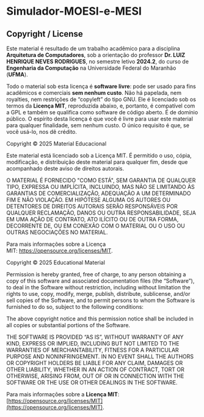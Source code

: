 # Simulador-MOESI-e-MESI
## Copyright / License

Este material é resultado de um trabalho acadêmico para a disciplina **Arquitetura de Computadores**, sob a orientação do professor **Dr. LUIZ HENRIQUE NEVES RODRIGUES**, no semestre letivo **2024.2**, do curso de **Engenharia da Computação** na Universidade Federal do Maranhão (**UFMA**).

Todo o material sob esta licença é **software livre**: pode ser usado para fins acadêmicos e comerciais **sem nenhum custo**. Não há papelada, nem royalties, nem restrições de “copyleft” do tipo GNU. Ele é licenciado sob os termos da **Licença MIT**, reproduzida abaixo, e, portanto, é compatível com a GPL e também se qualifica como software de código aberto. É de domínio público. O espírito desta licença é que você é livre para usar este material para qualquer finalidade, sem nenhum custo. O único requisito é que, se você usá-lo, nos dê crédito.



Copyright © 2025 Material Educacional

Este material está licenciado sob a Licença MIT. É permitido o uso, cópia, modificação, e distribuição deste material para qualquer fim, desde que acompanhado deste aviso de direitos autorais.

O MATERIAL É FORNECIDO "COMO ESTÁ", SEM GARANTIA DE QUALQUER TIPO, EXPRESSA OU IMPLÍCITA, INCLUINDO, MAS NÃO SE LIMITANDO ÀS GARANTIAS DE COMERCIALIZAÇÃO, ADEQUAÇÃO A UM DETERMINADO FIM E NÃO VIOLAÇÃO. EM HIPÓTESE ALGUMA OS AUTORES OU DETENTORES DE DIREITOS AUTORAIS SERÃO RESPONSÁVEIS POR QUALQUER RECLAMAÇÃO, DANOS OU OUTRA RESPONSABILIDADE, SEJA EM UMA AÇÃO DE CONTRATO, ATO ILÍCITO OU DE OUTRA FORMA, DECORRENTE DE, OU EM CONEXÃO COM O MATERIAL OU O USO OU OUTRAS NEGOCIAÇÕES NO MATERIAL.

Para mais informações sobre a Licença MIT: https://opensource.org/licenses/MIT.

Copyright © 2025 Educational Material

Permission is hereby granted, free of charge, to any person obtaining a copy of this software and associated documentation files (the “Software”), to deal in the Software without restriction, including without limitation the rights to use, copy, modify, merge, publish, distribute, sublicense, and/or sell copies of the Software, and to permit persons to whom the Software is furnished to do so, subject to the following conditions:

The above copyright notice and this permission notice shall be included in all copies or substantial portions of the Software.

THE SOFTWARE IS PROVIDED “AS IS”, WITHOUT WARRANTY OF ANY KIND, EXPRESS OR IMPLIED, INCLUDING BUT NOT LIMITED TO THE WARRANTIES OF MERCHANTABILITY, FITNESS FOR A PARTICULAR PURPOSE AND NONINFRINGEMENT. IN NO EVENT SHALL THE AUTHORS OR COPYRIGHT HOLDERS BE LIABLE FOR ANY CLAIM, DAMAGES OR OTHER LIABILITY, WHETHER IN AN ACTION OF CONTRACT, TORT OR OTHERWISE, ARISING FROM, OUT OF OR IN CONNECTION WITH THE SOFTWARE OR THE USE OR OTHER DEALINGS IN THE SOFTWARE.

Para mais informações sobre a **Licença MIT**: [https://opensource.org/licenses/MIT](https://opensource.org/licenses/MIT).
